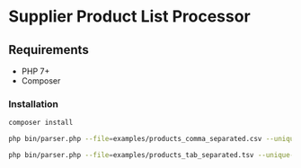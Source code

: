 # Supplier Product List Processor

## Requirements

- PHP 7+
- Composer

### Installation


```bash
composer install

php bin/parser.php --file=examples/products_comma_separated.csv --unique-combinations=output/combination_count.csv

php bin/parser.php --file=examples/products_tab_separated.tsv --unique-combinations=output/combination_tab_count.csv